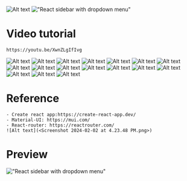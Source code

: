 ![Alt text](image-2.png)
!["React sidebar with dropdown menu"](https://user-images.githubusercontent.com/67447840/200093301-c5560000-3d09-4f21-b94d-50d2071d09dd.png "React sidebar with dropdown menu")

# Video tutorial

    https://youtu.be/XwnZLgIfIvg
    
![Alt text](image-1.png)
![Alt text](<Screenshot 2024-02-05 at 2.13.20 PM.png>)
![Alt text](<Screenshot 2024-02-05 at 2.13.20 PM-1.png>)
![Alt text](<Screenshot 2024-02-02 at 12.14.42 PM.png>)
![Alt text](<Screenshot 2024-02-04 at 1.00.30 PM.png>)
![Alt text](image.png)
![Alt text](<Screenshot 2024-02-01 at 4.41.45 PM.png>)
![Alt text](<Screenshot 2024-02-04 at 12.50.28 AM.png>)
![Alt text](<Screenshot 2024-02-04 at 12.17.35 PM.png>)
![Alt text](<Screenshot 2024-02-04 at 1.55.12 AM.png>)
![Alt text](<Screenshot 2024-02-04 at 11.22.39 AM.png>)
![Alt text](<Screenshot 2024-02-01 at 4.41.41 PM.png>)
![Alt text](<Screenshot 2024-02-03 at 8.08.12 PM.png>)
![Alt text](<Screenshot 2024-02-03 at 8.08.46 PM.png>)
![Alt text](<Screenshot 2024-02-03 at 8.08.01 PM.png>)
![Alt text](<Screenshot 2024-02-04 at 12.51.57 PM.png>)
![Alt text](<Screenshot 2024-02-02 at 6.14.06 PM.png>)

# Reference

    - Create react app:https://create-react-app.dev/
    - Material-UI: https://mui.com/
    - React-router: https://reactrouter.com/
    ![Alt text](<Screenshot 2024-02-02 at 4.23.48 PM.png>)

# Preview

!["React sidebar with dropdown menu"](https://user-images.githubusercontent.com/67447840/200093500-325d52c0-365e-4bef-9f63-3be736c917cb.gif "React sidebar with dropdown menu")
